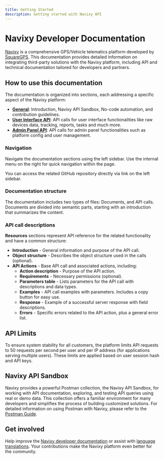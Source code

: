 ```yaml
---
title: Getting Started
description: Getting started with Navixy API
---
```

# Navixy Developer Documentation 

[Navixy](https://navixy.com) is a comprehensive GPS/Vehicle telematics platform developed by [SquareGPS](https://squaregps.com). This documentation provides detailed information on integrating third-party solutions with the Navixy platform, including API and technical documentation tailored for developers and partners.

## How to use this documentation

The documentation is organized into sections, each addressing a specific aspect of the Navixy platform:

* [**General**](../general/getting-started.md): Introduction, Navixy API Sandbox, No-code automation, and contribution guidelines.
* [**User Interface API**](../user-api/backend-api/getting-started/introduction.md): API calls for user interface functionalities like raw devices data, tracking, reports, tasks and much more.
* [**Admin Panel API**](../panel-api/getting-started.md): API calls for admin panel functionalities such as platform config and user management.

### Navigation

Navigate the documentation sections using the left sidebar. Use the internal menu on the right for quick navigation within the page.

You can access the related GitHub repository directly via link on the left sidebar. 

### Documentation structure

The documentation includes two types of files: Documents, and API calls. Documents are divided into semantic parts, starting with an introduction that summarizes the content.

### API call descriptions

**Resources** sections represent API reference for the related functionality and have a common structure:

* **Introduction** - General information and purpose of the API call.
* **Object structure** - Describes the object structure used in the calls (optional).
* **API Actions** - Base API call and associated actions, including:
    * **Action description** - Purpose of the API action.
    * **Requirements** - Necessary permissions (optional).
    * **Parameters table** - Lists parameters for the API call with descriptions and data types.
    * **Examples** - API call examples with parameters. Includes a copy button for easy use.
    * **Response** - Example of a successful server response with field descriptions.
    * **Errors** - Specific errors related to the API action, plus a general error list.


## API Limits

To ensure system stability for all customers, the platform limits API requests to 50 requests per second per user and per IP address (for applications serving multiple users). These limits are applied based on user session hash and API keys.

## Navixy API Sandbox

Navixy provides a powerful Postman collection, the Navixy API Sandbox, for working with API documentation, exploring, and testing API queries using real or demo data. This collection offers a familiar environment for many developers and simplifies the process of building customized solutions. For detailed information on using Postman with Navixy, please refer to the [Postman Guide](./postman.md).

## Get involved

Help improve the [Navixy developer documentation](../general/contribute/dev-docs.md) or assist with [language translations](../general/contribute/translation.md). Your contributions make the Navixy platform even better for the community.